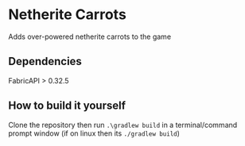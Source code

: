# Netherite Carrots

Adds over-powered netherite carrots to the game

## Dependencies

FabricAPI > 0.32.5

## How to build it yourself

Clone the repository then run `.\gradlew build` in a terminal/command prompt window (if on linux then its `./gradlew build`)
